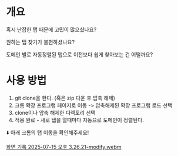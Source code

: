 # 개요
혹시 난잡한 탭 때문에 고민이 많으셨나요?

원하는 탭 찾기가 불편하셨나요?

도메인 별로 자동정렬된 탭으로 이전보다 쉽게 찾아보는 건 어떨까요?

# 사용 방법
1. git clone을 한다. (혹은 zip 다운 후 압축 해제)
2. 크롬 확장 프로그램 페이지로 이동 -> 압축해제된 확장 프로그램 로드 선택
3. clone이나 압축 해제한 디렉토리 선택
4. 적용 완료 - 새로 탭을 열때마다 자동으로 도메인이 정렬된다.

⬇️ 아래 크롬의 탭 이동을 확인해주세요!

[화면 기록 2025-07-15 오후 3.26.21-modify.webm](https://github.com/user-attachments/assets/8da9782a-f946-484c-bbe3-260f0586927a)
